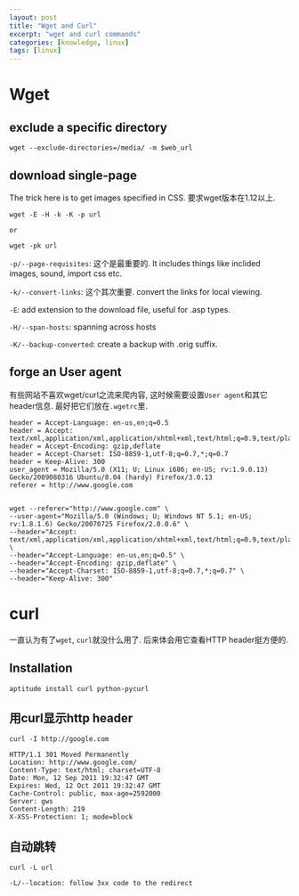 ```yaml
---
layout: post
title: "Wget and Curl"
excerpt: "wget and curl commands"
categories: [knowledge, linux]
tags: [linux]
---
```


Wget
=====
exclude a specific directory
--------------------------------

    wget --exclude-directories=/media/ -m $web_url

download single-page
----------------------
The trick here is to get images specified in CSS. 要求wget版本在1.12以上. 

    wget -E -H -k -K -p url

    or 

    wget -pk url

`-p/--page-requisites`: 这个是最重要的. It includes things like inclided
images, sound, import css etc. 

`-k/--convert-links`: 这个其次重要. convert the links for local viewing.

`-E`: add extension to the download file, useful for .asp types.

`-H/--span-hosts`: spanning across hosts

`-K/--backup-converted`: create a backup with .orig suffix. 

forge an User agent
--------------------
有些网站不喜欢wget/curl之流来爬内容, 这时候需要设置`User
agent`和其它header信息. 最好把它们放在`.wgetrc`里. 


    header = Accept-Language: en-us,en;q=0.5
    header = Accept: text/xml,application/xml,application/xhtml+xml,text/html;q=0.9,text/plain;q=0.8,image/png,*/*;q=0.5
    header = Accept-Encoding: gzip,deflate
    header = Accept-Charset: ISO-8859-1,utf-8;q=0.7,*;q=0.7
    header = Keep-Alive: 300
    user_agent = Mozilla/5.0 (X11; U; Linux i686; en-US; rv:1.9.0.13) Gecko/2009080316 Ubuntu/8.04 (hardy) Firefox/3.0.13
    referer = http://www.google.com


    wget --referer="http://www.google.com" \
    --user-agent="Mozilla/5.0 (Windows; U; Windows NT 5.1; en-US; rv:1.8.1.6) Gecko/20070725 Firefox/2.0.0.6" \
    --header="Accept: text/xml,application/xml,application/xhtml+xml,text/html;q=0.9,text/plain;q=0.8,image/png,*/*;q=0.5" \
    --header="Accept-Language: en-us,en;q=0.5" \
    --header="Accept-Encoding: gzip,deflate" \
    --header="Accept-Charset: ISO-8859-1,utf-8;q=0.7,*;q=0.7" \
    --header="Keep-Alive: 300" 

curl
====
一直认为有了`wget`, `curl`就没什么用了. 后来体会用它查看HTTP header挺方便的. 

Installation
--------------

    aptitude install curl python-pycurl

用curl显示http header
----------------------
    curl -I http://google.com

    HTTP/1.1 301 Moved Permanently
    Location: http://www.google.com/
    Content-Type: text/html; charset=UTF-8
    Date: Mon, 12 Sep 2011 19:32:47 GMT
    Expires: Wed, 12 Oct 2011 19:32:47 GMT
    Cache-Control: public, max-age=2592000
    Server: gws
    Content-Length: 219
    X-XSS-Protection: 1; mode=block

    
自动跳转
----------
    curl -L url

    -L/--location: follow 3xx code to the redirect

